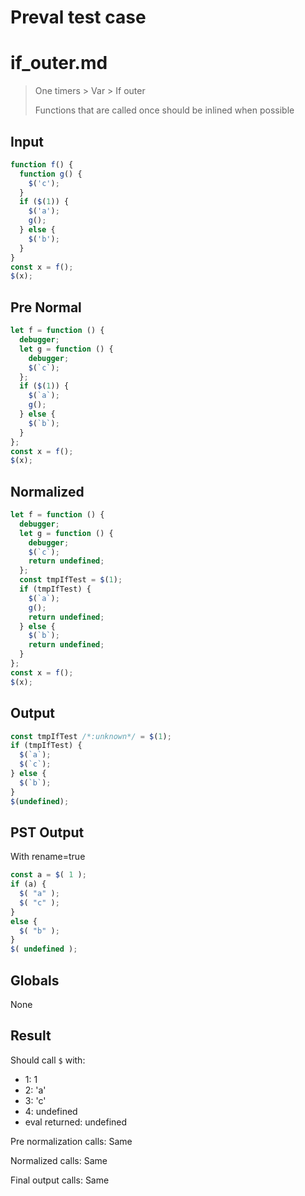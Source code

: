 # Preval test case

# if_outer.md

> One timers > Var > If outer
>
> Functions that are called once should be inlined when possible

## Input

`````js filename=intro
function f() {
  function g() {
    $('c');
  }
  if ($(1)) {
    $('a');
    g();
  } else {
    $('b');
  }
}
const x = f();
$(x);
`````

## Pre Normal


`````js filename=intro
let f = function () {
  debugger;
  let g = function () {
    debugger;
    $(`c`);
  };
  if ($(1)) {
    $(`a`);
    g();
  } else {
    $(`b`);
  }
};
const x = f();
$(x);
`````

## Normalized


`````js filename=intro
let f = function () {
  debugger;
  let g = function () {
    debugger;
    $(`c`);
    return undefined;
  };
  const tmpIfTest = $(1);
  if (tmpIfTest) {
    $(`a`);
    g();
    return undefined;
  } else {
    $(`b`);
    return undefined;
  }
};
const x = f();
$(x);
`````

## Output


`````js filename=intro
const tmpIfTest /*:unknown*/ = $(1);
if (tmpIfTest) {
  $(`a`);
  $(`c`);
} else {
  $(`b`);
}
$(undefined);
`````

## PST Output

With rename=true

`````js filename=intro
const a = $( 1 );
if (a) {
  $( "a" );
  $( "c" );
}
else {
  $( "b" );
}
$( undefined );
`````

## Globals

None

## Result

Should call `$` with:
 - 1: 1
 - 2: 'a'
 - 3: 'c'
 - 4: undefined
 - eval returned: undefined

Pre normalization calls: Same

Normalized calls: Same

Final output calls: Same
